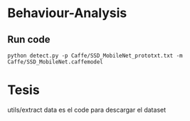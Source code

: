 # Behaviour-Analysis

## Run code
`python detect.py -p Caffe/SSD_MobileNet_prototxt.txt -m Caffe/SSD_MobileNet.caffemodel`


# Tesis

utils/extract data es el code para descargar el dataset
